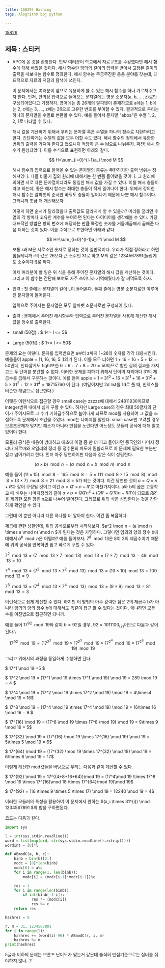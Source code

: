 ```yaml
---
title: 15829) Hashing
tags: Alogrithm boj python

---
```


[15829](https://www.acmicpc.net/problem/15829)

## 제목 : 스티커

- APC에 온 것을 환영한다. 만약 여러분이 학교에서 자료구조를 수강했다면 해시 함수에 대해 배웠을 것이다. 해시 함수란 임의의 길이의 입력을 받아서 고정된 길이의 출력을 내보내는 함수로 정의한다. 해시 함수는 무궁무진한 응용 분야를 갖는데, 대표적으로 자료의 저장과 탐색에 쓰인다.

  이 문제에서는 여러분이 앞으로 유용하게 쓸 수 있는 해시 함수를 하나 가르쳐주고자 한다. 먼저, 편의상 입력으로 들어오는 문자열에는 영문 소문자(a, b, ..., z)로만 구성되어있다고 가정하자. 영어에는 총 26개의 알파벳이 존재하므로 a에는 1, b에는 2, c에는 3, ..., z에는 26으로 고유한 번호를 부여할 수 있다. 결과적으로 우리는 하나의 문자열을 수열로 변환할 수 있다. 예를 들어서 문자열 "abba"은 수열 1, 2, 2, 1로 나타낼 수 있다.

  해시 값을 계산하기 위해서 우리는 문자열 혹은 수열을 하나의 정수로 치환하려고 한다. 간단하게는 수열의 값을 모두 더할 수도 있다. 해시 함수의 정의에서 유한한 범위의 출력을 가져야 한다고 했으니까 적당히 큰 수 M으로 나눠주자. 짜잔! 해시 함수가 완성되었다. 이를 수식으로 표현하면 아래와 같다.

  $$ H=\sum_{i=0}^{l-1}a_i \mod M $$

  해시 함수의 입력으로 들어올 수 있는 문자열의 종류는 무한하지만 출력 범위는 정해져있다. 다들 비둘기 집의 원리에 대해서는 한 번쯤 들어봤을 것이다. 그 원리에 의하면 서로 다른 문자열이더라도 동일한 해시 값을 가질 수 있다. 이를 해시 충돌이라고 하는데, 좋은 해시 함수는 최대한 충돌이 적게 일어나야 한다. 위에서 정의한 해시 함수는 알파벳의 순서만 바꿔도 충돌이 일어나기 때문에 나쁜 해시 함수이다. 그러니까 조금 더 개선해보자.

  어떻게 하면 순서가 달라졌을때 출력값도 달라지게 할 수 있을까? 머리를 굴리면 수열의 각 항마다 고유한 계수를 부여하면 된다는 아이디어를 생각해볼 수 있다. 가장 대표적인 방법은 항의 번호에 해당하는 만큼 특정한 숫자를 거듭제곱해서 곱해준 다음 더하는 것이 있다. 이를 수식으로 표현하면 아래와 같다.

  $$ H=\sum_{i=0}^{l-1}a_ir^i \mod M $$

  보통 r과 M은 서로소인 숫자로 정하는 것이 일반적이다. 우리가 직접 정하라고 하면 힘들테니까 r의 값은 26보다 큰 소수인 31로 하고 M의 값은 1234567891(놀랍게도 소수이다!!)로 하자.
  
  이제 여러분이 할 일은 위 식을 통해 주어진 문자열의 해시 값을 계산하는 것이다. 그리고 이 함수는 간단해 보여도 자주 쓰이니까 기억해뒀다가 잘 써먹도록 하자.

- 입력 : 첫 줄에는 문자열의 길이 L이 들어온다. 둘째 줄에는 영문 소문자로만 이루어진 문자열이 들어온다.

  입력으로 주어지는 문자열은 모두 알파벳 소문자로만 구성되어 있다.

- 출력 : 문제에서 주어진 해시함수와 입력으로 주어진 문자열을 사용해 계산한 해시 값을 정수로 출력한다.

- small (50점) : $ 1<= l <= 5$

- Large (50점) : $ 1<= l <= 50$

  

문제의 요는 이렇다. 문자를 입력받으면 a부터 z까지 1~26의 숫자를 각각 대응시킨다. 예를들어 apple = [1, 16, 16, 5 ,12]가 된다. 이를 모두 더하면 $1+16+16+5+12 = 50$인데, 안타깝게도 fight또한 $6+9+7+8+20=50$이므로 합한 갑의 결과를 가지고는 두 단어를 분간할 수 없다. 이러한 문제를 피하기 위해서 단어의 자리마다 31의 제곱수를 곱해서 구분하는 것이다. 예를 들어 apple = $1 \times 31^0 + 16 \times 31^1+ 16\times 31^2 + 5\times 31^3 + 12\times 31^4= 18715760$ 이 된다. (여담이지만 2d list를 1d로 풀 때, 인덱스를 비슷한 개념으로 접근한다.)

어쨋든 이런식으로 접근할 경우 small case는 zzzzz에 대해서 24811930이므로 integer범위 내에서 쉽게 구할 수 있다. 하지만 Large case의 경우 최대 50글자의 단어가 주어지므로 그 수가 기하급수적으로 늘어나게 되므로 mod를 사용하여 그 값을 조절하도록 문제에서 조건을 주었다. mod는 나머지를 말한다. small case만 고려할 경우 브론즈문제가 맞지만 패스가 아니라 만점을 노린다면 어느정도 모듈러 공식에 대해 알고 있어야 한다.

모듈러 공식은 내용이 방대하고 애초에 이걸 좀 만 더 파고 들어가면 중국인의 나머지 정리나 페르마와 오일러의 정리 등 정수론의 파도에 휩쓸리므로 이 문제에 필요한 부분만 짚고 넘어가려고 한다. 먼저 아주 당연하지만 다음과 같은 식이 성립한다.

$$ (a \times b) \mod n = (a \mod n \times b \mod n) \mod n$$

예를 들어 $(11 \times 15) \mod 8 = 165 \mod 8 = 5 = (11 \mod 8 \times 15 \mod 8) \mod 8 = (3\times7)\mod8 = 21\mod 8 = 5$가 되는 것이다. 이건 당연한 것이 $a=Q\times n+R$과 같이 구성될 것이고 이건 $b=Q'\times n+R'$로 마찬가지이다. a와 b의 곱은 고등학교 때 배우는 나머지정리와 같이 $a\times b = QQ'n^2 + (QR'+Q'R)n + RR'$이 되므로 $RR'$을 제외한 모든 항은 n으로 나누어 떨어진다. 그러므로 위의 식은 성립한다는 것을 간단하게 확인할 수 있다.

그런데 이 뿐만 아니라 다른 하나를 더 알아야 한다. 이건 좀 복잡하다.

제곱에 관한 성질인데, 위의 공식으로부터 시작해보자. $a^2 \mod n = (a \mod n \times a \mod n) \mod n $가 된다는 것은 자명하다. 그렇다면 임의의 양의 정수 b에 대해서 $a^b\mod n$은 어떨까? 예를 들어보자. $7^8 \mod 13$은 8이 2의 제곱수이기 때문에 위의 공식을 반복하면 쉽고 빠르게 구할 수 있다. 

$7^2\mod 13 = (7\mod 13 \times 7\mod 13) \mod 13 = (7\times 7) \mod 13 = 49 \mod 13 = 10$

$7^4\mod 13 = (7^2\mod 13 \times 7^2\mod 13) \mod 13 = (10\times 10) \mod 13 = 100 \mod 13 = 9$

$7^8\mod 13 = (7^4\mod 13 \times 7^4\mod 13) \mod 13 = (9\times 9) \mod 13 = 81 \mod 13 = 3$

이런식으로 쉽게 계산할 수 있다. 하지만 이 방법의 아주 강력한 점은 2의 제곱수 b가 아니라 임의의 양의 정수 b에 대해서도 똑같이 접근 할 수 있다는 것이다. 왜냐하면 모든 수를 이진법으로 접근하면 되니까.

예를 들어 $17^{92} \mod 19$와 같이 $b=92$일 경우, $92=1011100_{(2)}$이므로 다음과 같이 된다.\

$$17^{92} \mod 19 = (17^{2^2}\mod19 \times 17^{2^3} \mod19 \times 17^{2^4}\mod19 \times 17^{2^6}\mod19)\mod 19$$

그리고 위에서의 과정을 동일하게 수행하면 된다.

$ 17^1 \mod 19 =5 $

$ 17^2 \mod 19 = (17^1 \mod 19 \times 17^1 \mod 19) \mod 19 = 289 \mod 19 = 4 $

$ 17^4 \mod 19 = (17^2 \mod 19 \times 17^2 \mod 19) \mod 19 = 4\times4 \mod 19 = 16$

$ 17^8 \mod 19 = (17^4 \mod 19 \times 17^4 \mod 19) \mod 19 = 16\times 16 \mod 19 = 9 $

$ 17^{16} \mod 19 = (17^8 \mod 19 \times 17^8 \mod 19) \mod 19 = 9\times 9 \mod 19 = 5$

$ 17^{32} \mod 19 = (17^{16} \mod 19 \times 17^{16} \mod 19) \mod 19 = 5\times 5 \mod 19 = 6$

$ 17^{64} \mod 19 = (17^{32} \mod 19 \times 17^{32} \mod 19) \mod 19 = 6\times 6 \mod 19 = 17$

이렇게 계산한 mod값들을 바탕으로 우리는 다음과 같이 계산할 수 있다.

$ 17^{92} \mod 19 = 17^{(4+8+16+64)}\mod 19  = (17^4\mod 19 \times 17^8 \mod 19 \times 17^{16}\mod 18 \times 17^{64}\mod 19)\mod 19$

$ 17^{92} = (16 \times 9 \times 5 \times 17) \mod 19 = 12240 \mod 19 =  4$

이러한 모듈러의 특성을 활용하여 이 문제에서 원하는 $(a_i \times 31^{i}) \mod 1234567891 $의 합을 구하면된다.



코드는 다음과 같다.

```python
import sys

l = int(sys.stdin.readline())
word = list(map(ord, str(sys.stdin.readline().rstrip())))
wordint = [0]*l

def ABmodC(a, b, c):
    binb = bin(b)[2:]
    modc = [0]*len(binb)
    modc[0] = a%c
    for i in range(1, len(binb)):
        modc[i] = (modc[i-1]*modc[i-1])%c

    res = 1
    for i in range(len(binb)):
        if int(binb[-1-i]):
            res *= (modc[i])
            res %= c
    return res

hashres = 0

r, m = 31, 1234567891
for i in range(l):
    hashres += (word[i]-96) * ABmodC(r, i, m)
    hashres %= m
print(hashres)
```





5글자 이하의 문제는 브론즈 난이도가 맞는거 같은데 솔직히 만점기준으로는 실버를 줘야하지 않나...?









